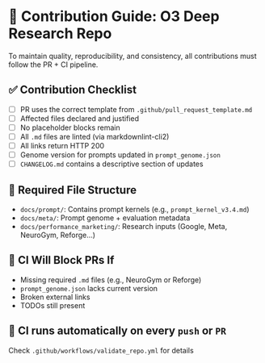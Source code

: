 # 🧭 Contribution Guide: O3 Deep Research Repo

To maintain quality, reproducibility, and consistency, all contributions must follow the PR + CI pipeline.

## ✅ Contribution Checklist

- [ ] PR uses the correct template from `.github/pull_request_template.md`
- [ ] Affected files declared and justified
- [ ] No placeholder blocks remain
- [ ] All `.md` files are linted (via markdownlint-cli2)
- [ ] All links return HTTP 200
- [ ] Genome version for prompts updated in `prompt_genome.json`
- [ ] `CHANGELOG.md` contains a descriptive section of updates

## 📂 Required File Structure

- `docs/prompt/`: Contains prompt kernels (e.g., `prompt_kernel_v3.4.md`)
- `docs/meta/`: Prompt genome + evaluation metadata
- `docs/performance_marketing/`: Research inputs (Google, Meta, NeuroGym, Reforge...)

## 🚨 CI Will Block PRs If
- Missing required `.md` files (e.g., NeuroGym or Reforge)
- `prompt_genome.json` lacks current version
- Broken external links
- TODOs still present

## 🧪 CI runs automatically on every `push` or `PR`

Check `.github/workflows/validate_repo.yml` for details
